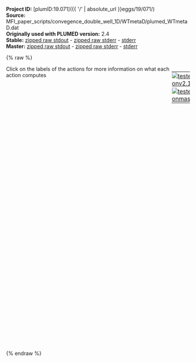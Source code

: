 **Project ID:** [plumID:19.071]({{ '/' | absolute_url }}eggs/19/071/)  
**Source:** MFI_paper_scripts/convegence_double_well_1D/WTmetaD/plumed_WTmetaD.dat  
**Originally used with PLUMED version:** 2.4  
**Stable:** [zipped raw stdout](plumed_WTmetaD.dat.plumed.stdout.txt.zip) - [zipped raw stderr](plumed_WTmetaD.dat.plumed.stderr.txt.zip) - [stderr](plumed_WTmetaD.dat.plumed.stderr)  
**Master:** [zipped raw stdout](plumed_WTmetaD.dat.plumed_master.stdout.txt.zip) - [zipped raw stderr](plumed_WTmetaD.dat.plumed_master.stderr.txt.zip) - [stderr](plumed_WTmetaD.dat.plumed_master.stderr)  

{% raw %}
<div style="width: 100%; float:left">
<div style="width: 90%; float:left" id="value_details_data/MFI_paper_scripts/convegence_double_well_1D/WTmetaD/plumed_WTmetaD.dat"> Click on the labels of the actions for more information on what each action computes </div>
<div style="width: 10%; float:left"><table><tr><td style="padding:1px"><a href="plumed_WTmetaD.dat.plumed.stderr"><img src="https://img.shields.io/badge/v2.10-passing-green.svg" alt="tested onv2.10" /></a></td></tr><tr><td style="padding:1px"><a href="plumed_WTmetaD.dat.plumed_master.stderr"><img src="https://img.shields.io/badge/master-passing-green.svg" alt="tested onmaster" /></a></td></tr></table></div></div>
<pre style="width=97%;">
<b name="data/MFI_paper_scripts/convegence_double_well_1D/WTmetaD/plumed_WTmetaD.datp" onclick='showPath("data/MFI_paper_scripts/convegence_double_well_1D/WTmetaD/plumed_WTmetaD.dat","data/MFI_paper_scripts/convegence_double_well_1D/WTmetaD/plumed_WTmetaD.datp","data/MFI_paper_scripts/convegence_double_well_1D/WTmetaD/plumed_WTmetaD.datp","black")'>p</b><span style="display:none;" id="data/MFI_paper_scripts/convegence_double_well_1D/WTmetaD/plumed_WTmetaD.datp">The DISTANCE action with label <b>p</b> calculates the following quantities:<table  align="center" frame="void" width="95%" cellpadding="5%"><tr><td width="5%"><b> Quantity </b>  </td><td width="5%"><b> Type </b>  </td><td><b> Description </b> </td></tr><tr><td width="5%">p.x</td><td width="5%"><font color="black">scalar</font></td><td>the x-component of the vector connecting the two atoms</td></tr><tr><td width="5%">p.y</td><td width="5%"><font color="black">scalar</font></td><td>the y-component of the vector connecting the two atoms</td></tr><tr><td width="5%">p.z</td><td width="5%"><font color="black">scalar</font></td><td>the z-component of the vector connecting the two atoms</td></tr></table></span>: <span class="plumedtooltip" style="color:green">DISTANCE<span class="right">Calculate the distance between a pair of atoms. <a href="https://www.plumed.org/doc-master/user-doc/html/_d_i_s_t_a_n_c_e.html" style="color:green">More details</a><i></i></span></span> <span class="plumedtooltip">ATOMS<span class="right">the pair of atom that we are calculating the distance between<i></i></span></span>=1,2 <span class="plumedtooltip">COMPONENTS<span class="right"> calculate the x, y and z components of the distance separately and store them as label<i></i></span></span>
<b name="data/MFI_paper_scripts/convegence_double_well_1D/WTmetaD/plumed_WTmetaD.datff" onclick='showPath("data/MFI_paper_scripts/convegence_double_well_1D/WTmetaD/plumed_WTmetaD.dat","data/MFI_paper_scripts/convegence_double_well_1D/WTmetaD/plumed_WTmetaD.datff","data/MFI_paper_scripts/convegence_double_well_1D/WTmetaD/plumed_WTmetaD.datff","black")'>ff</b><span style="display:none;" id="data/MFI_paper_scripts/convegence_double_well_1D/WTmetaD/plumed_WTmetaD.datff">The MATHEVAL action with label <b>ff</b> calculates the following quantities:<table  align="center" frame="void" width="95%" cellpadding="5%"><tr><td width="5%"><b> Quantity </b>  </td><td width="5%"><b> Type </b>  </td><td><b> Description </b> </td></tr><tr><td width="5%">ff</td><td width="5%"><font color="black">scalar</font></td><td>an arbitrary function</td></tr></table></span>: <span class="plumedtooltip" style="color:green">MATHEVAL<span class="right">An alias to the CUSTOM function that can also be used to calaculate combinations of variables using a custom expression. <a href="https://www.plumed.org/doc-master/user-doc/html/_m_a_t_h_e_v_a_l.html" style="color:green">More details</a><i></i></span></span> <span class="plumedtooltip">ARG<span class="right">the values input to this function<i></i></span></span>=<b name="data/MFI_paper_scripts/convegence_double_well_1D/WTmetaD/plumed_WTmetaD.datp">p.x</b> <span class="plumedtooltip">PERIODIC<span class="right">if the output of your function is periodic then you should specify the periodicity of the function<i></i></span></span>=NO <span class="plumedtooltip">FUNC<span class="right">the function you wish to evaluate<i></i></span></span>=(-5*x^2+x^4)
<b name="data/MFI_paper_scripts/convegence_double_well_1D/WTmetaD/plumed_WTmetaD.datbb" onclick='showPath("data/MFI_paper_scripts/convegence_double_well_1D/WTmetaD/plumed_WTmetaD.dat","data/MFI_paper_scripts/convegence_double_well_1D/WTmetaD/plumed_WTmetaD.datbb","data/MFI_paper_scripts/convegence_double_well_1D/WTmetaD/plumed_WTmetaD.datbb","black")'>bb</b><span style="display:none;" id="data/MFI_paper_scripts/convegence_double_well_1D/WTmetaD/plumed_WTmetaD.datbb">The BIASVALUE action with label <b>bb</b> calculates the following quantities:<table  align="center" frame="void" width="95%" cellpadding="5%"><tr><td width="5%"><b> Quantity </b>  </td><td width="5%"><b> Type </b>  </td><td><b> Description </b> </td></tr><tr><td width="5%">bb.bias</td><td width="5%"><font color="black">scalar</font></td><td>the instantaneous value of the bias potential</td></tr><tr><td width="5%">bb.ff_bias</td><td width="5%"><font color="black">scalar</font></td><td>one or multiple instances of this quantity can be referenced elsewhere in the input file. these quantities will named with  the arguments of the bias followed by the character string _bias. These quantities tell the user how much the bias is due to each of the colvars. This particular component measures this quantity for the input CV named ff</td></tr></table></span>: <span class="plumedtooltip" style="color:green">BIASVALUE<span class="right">Takes the value of one variable and use it as a bias <a href="https://www.plumed.org/doc-master/user-doc/html/_b_i_a_s_v_a_l_u_e.html" style="color:green">More details</a><i></i></span></span> <span class="plumedtooltip">ARG<span class="right">the labels of the scalar/vector arguments whose values will be used as a bias on the system<i></i></span></span>=<b name="data/MFI_paper_scripts/convegence_double_well_1D/WTmetaD/plumed_WTmetaD.datff">ff</b>

<span id="data/MFI_paper_scripts/convegence_double_well_1D/WTmetaD/plumed_WTmetaD.datdefmetad_short"><span class="plumedtooltip" style="color:green">METAD<span class="right">Used to performed metadynamics on one or more collective variables. This action has <a class="toggler" href='javascript:;' onclick='toggleDisplay("data/MFI_paper_scripts/convegence_double_well_1D/WTmetaD/plumed_WTmetaD.datdefmetad");'>hidden defaults</a>. <a href="https://www.plumed.org/doc-master/user-doc/html/_m_e_t_a_d.html">More details</a><i></i></span></span> <span class="plumedtooltip">ARG<span class="right">the labels of the scalars on which the bias will act<i></i></span></span>=<b name="data/MFI_paper_scripts/convegence_double_well_1D/WTmetaD/plumed_WTmetaD.datp">p.x</b> <span class="plumedtooltip">SIGMA<span class="right">the widths of the Gaussian hills<i></i></span></span>=0.05 <span class="plumedtooltip">HEIGHT<span class="right">the heights of the Gaussian hills<i></i></span></span>=0.1 <span class="plumedtooltip">PACE<span class="right">the frequency for hill addition<i></i></span></span>=500 <span class="plumedtooltip">BIASFACTOR<span class="right">use well tempered metadynamics and use this bias factor<i></i></span></span>=5 <span class="plumedtooltip">LABEL<span class="right">a label for the action so that its output can be referenced in the input to other actions<i></i></span></span>=<b name="data/MFI_paper_scripts/convegence_double_well_1D/WTmetaD/plumed_WTmetaD.datmetad" onclick='showPath("data/MFI_paper_scripts/convegence_double_well_1D/WTmetaD/plumed_WTmetaD.dat","data/MFI_paper_scripts/convegence_double_well_1D/WTmetaD/plumed_WTmetaD.datmetad","data/MFI_paper_scripts/convegence_double_well_1D/WTmetaD/plumed_WTmetaD.datmetad","black")'>metad</b><span style="display:none;" id="data/MFI_paper_scripts/convegence_double_well_1D/WTmetaD/plumed_WTmetaD.datmetad">The METAD action with label <b>metad</b> calculates the following quantities:<table  align="center" frame="void" width="95%" cellpadding="5%"><tr><td width="5%"><b> Quantity </b>  </td><td width="5%"><b> Type </b>  </td><td><b> Description </b> </td></tr><tr><td width="5%">metad.bias</td><td width="5%"><font color="black">scalar</font></td><td>the instantaneous value of the bias potential</td></tr></table></span> <span class="plumedtooltip">TEMP<span class="right">the system temperature - this is only needed if you are doing well-tempered metadynamics<i></i></span></span>=120 <span class="plumedtooltip">GRID_MIN<span class="right">the lower bounds for the grid<i></i></span></span>=-2.7 <span class="plumedtooltip">GRID_MAX<span class="right">the upper bounds for the grid<i></i></span></span>=2.7 <span class="plumedtooltip">GRID_BIN<span class="right">the number of bins for the grid<i></i></span></span>=500
</span><span id="data/MFI_paper_scripts/convegence_double_well_1D/WTmetaD/plumed_WTmetaD.datdefmetad_long" style="display:none;"><span class="plumedtooltip" style="color:green">METAD<span class="right">Used to performed metadynamics on one or more collective variables. This action uses the <a class="toggler" href='javascript:;' onclick='toggleDisplay("data/MFI_paper_scripts/convegence_double_well_1D/WTmetaD/plumed_WTmetaD.datdefmetad");'>defaults shown here</a>. <a href="https://www.plumed.org/doc-master/user-doc/html/_m_e_t_a_d.html">More details</a><i></i></span></span> <span class="plumedtooltip">ARG<span class="right">the labels of the scalars on which the bias will act<i></i></span></span>=<b name="data/MFI_paper_scripts/convegence_double_well_1D/WTmetaD/plumed_WTmetaD.datp">p.x</b> <span class="plumedtooltip">SIGMA<span class="right">the widths of the Gaussian hills<i></i></span></span>=0.05 <span class="plumedtooltip">HEIGHT<span class="right">the heights of the Gaussian hills<i></i></span></span>=0.1 <span class="plumedtooltip">PACE<span class="right">the frequency for hill addition<i></i></span></span>=500 <span class="plumedtooltip">BIASFACTOR<span class="right">use well tempered metadynamics and use this bias factor<i></i></span></span>=5 <span class="plumedtooltip">LABEL<span class="right">a label for the action so that its output can be referenced in the input to other actions<i></i></span></span>=<b name="data/MFI_paper_scripts/convegence_double_well_1D/WTmetaD/plumed_WTmetaD.datmetad" onclick='showPath("data/MFI_paper_scripts/convegence_double_well_1D/WTmetaD/plumed_WTmetaD.dat","data/MFI_paper_scripts/convegence_double_well_1D/WTmetaD/plumed_WTmetaD.datmetad","data/MFI_paper_scripts/convegence_double_well_1D/WTmetaD/plumed_WTmetaD.datmetad","black")'>metad</b> <span class="plumedtooltip">TEMP<span class="right">the system temperature - this is only needed if you are doing well-tempered metadynamics<i></i></span></span>=120 <span class="plumedtooltip">GRID_MIN<span class="right">the lower bounds for the grid<i></i></span></span>=-2.7 <span class="plumedtooltip">GRID_MAX<span class="right">the upper bounds for the grid<i></i></span></span>=2.7 <span class="plumedtooltip">GRID_BIN<span class="right">the number of bins for the grid<i></i></span></span>=500  <span class="plumedtooltip">FILE<span class="right"> a file in which the list of added hills is stored<i></i></span></span>=HILLS
</span><br/><br/><br/><span class="plumedtooltip" style="color:green">PRINT<span class="right">Print quantities to a file. <a href="https://www.plumed.org/doc-master/user-doc/html/_p_r_i_n_t.html" style="color:green">More details</a><i></i></span></span> <span class="plumedtooltip">FILE<span class="right">the name of the file on which to output these quantities<i></i></span></span>=position <span class="plumedtooltip">ARG<span class="right">the labels of the values that you would like to print to the file<i></i></span></span>=<b name="data/MFI_paper_scripts/convegence_double_well_1D/WTmetaD/plumed_WTmetaD.datp">p.x</b>
</pre>
{% endraw %}
